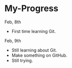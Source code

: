 # My-Progress
Feb, 8th
  * First time learning Git.

Feb, 9th
  * Still learning about Git.
  * Make something on GitHub.
  * Still trying.
